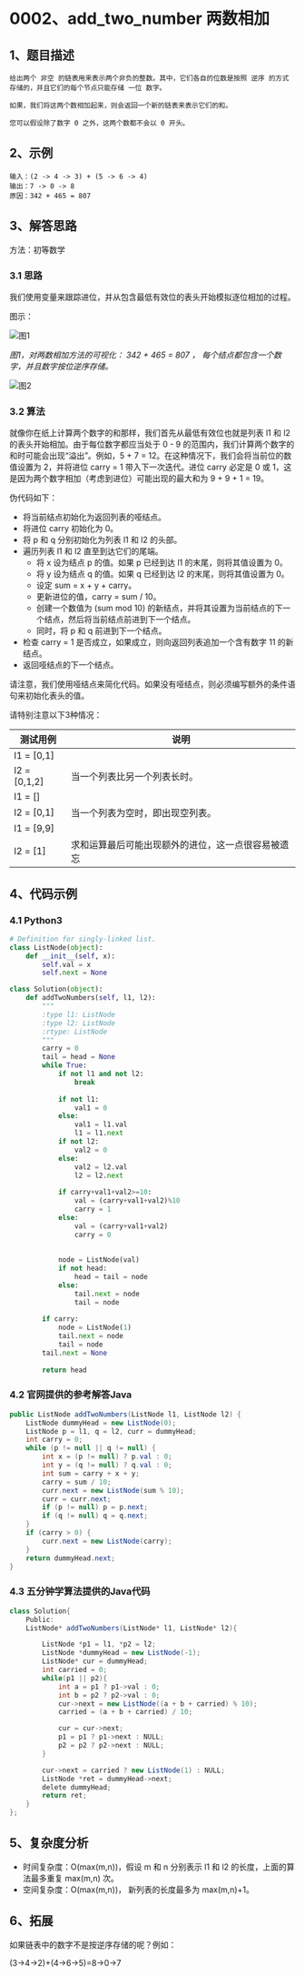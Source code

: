 # 0002、add_two_number 两数相加

## 1、题目描述

```
给出两个 非空 的链表用来表示两个非负的整数。其中，它们各自的位数是按照 逆序 的方式存储的，并且它们的每个节点只能存储 一位 数字。

如果，我们将这两个数相加起来，则会返回一个新的链表来表示它们的和。

您可以假设除了数字 0 之外，这两个数都不会以 0 开头。
```

## 2、示例

```
输入：(2 -> 4 -> 3) + (5 -> 6 -> 4)
输出：7 -> 0 -> 8
原因：342 + 465 = 807
```

## 3、解答思路

方法：初等数学

### 3.1 思路

我们使用变量来跟踪进位，并从包含最低有效位的表头开始模拟逐位相加的过程。

图示：

![图1](./pic/2_add_two_numbers.png)

*图1，对两数相加方法的可视化： 342 + 465 = 807 ， 每个结点都包含一个数字，并且数字按位逆序存储。*

![图2](.\pic\2_add_two_numbers.gif)

### 3.2 算法

就像你在纸上计算两个数字的和那样，我们首先从最低有效位也就是列表 l1 和 l2 的表头开始相加。由于每位数字都应当处于 0 - 9 的范围内，我们计算两个数字的和时可能会出现“溢出”。例如，5 + 7 = 12。在这种情况下，我们会将当前位的数值设置为 2，并将进位 carry = 1 带入下一次迭代。进位 carry 必定是 0 或 1，这是因为两个数字相加（考虑到进位）可能出现的最大和为 9 + 9 + 1 = 19。


伪代码如下：

- 将当前结点初始化为返回列表的哑结点。
- 将进位 carry 初始化为 0。
- 将 p 和 q 分别初始化为列表 l1 和 l2 的头部。
- 遍历列表 l1  和 l2 直至到达它们的尾端。
  - 将 x 设为结点 p 的值。如果 p 已经到达 l1 的末尾，则将其值设置为 0。
  - 将 y 设为结点 q 的值。如果 q 已经到达 l2 的末尾，则将其值设置为 0。
  - 设定 sum = x + y + carry。
  - 更新进位的值，carry = sum / 10。
  - 创建一个数值为 (sum mod 10) 的新结点，并将其设置为当前结点的下一个结点，然后将当前结点前进到下一个结点。
  - 同时，将 p 和 q 前进到下一个结点。
- 检查 carry = 1 是否成立，如果成立，则向返回列表追加一个含有数字 11 的新结点。
- 返回哑结点的下一个结点。

请注意，我们使用哑结点来简化代码。如果没有哑结点，则必须编写额外的条件语句来初始化表头的值。

请特别注意以下3种情况：

| 测试用例      | 说明 |
| ------------ | --- |
| l1 = [0,1]   | |
| l2 = [0,1,2] | 当一个列表比另一个列表长时。                   |
| l1 = []      | |
| l2 = [0,1]   | 当一个列表为空时，即出现空列表。                |
| l1 = [9,9]   | |
| l2 = [1]     | 求和运算最后可能出现额外的进位，这一点很容易被遗忘 |

## 4、代码示例

### 4.1 Python3

```python
# Definition for singly-linked list.
class ListNode(object):
    def __init__(self, x):
        self.val = x
        self.next = None

class Solution(object):
    def addTwoNumbers(self, l1, l2):
        """
        :type l1: ListNode
        :type l2: ListNode
        :rtype: ListNode
        """
        carry = 0
        tail = head = None
        while True:
            if not l1 and not l2:
                break
            
            if not l1:
                val1 = 0
            else:
                val1 = l1.val
                l1 = l1.next
            if not l2:
                val2 = 0
            else:
                val2 = l2.val
                l2 = l2.next
            
            if carry+val1+val2>=10:
                val = (carry+val1+val2)%10
                carry = 1
            else:
                val = (carry+val1+val2)
                carry = 0
                
                
            node = ListNode(val)
            if not head:
                head = tail = node
            else:
                tail.next = node
                tail = node
                
        if carry:
            node = ListNode(1)
            tail.next = node
            tail = node
        tail.next = None
        
        return head
```



### 4.2 官网提供的参考解答Java

```java
public ListNode addTwoNumbers(ListNode l1, ListNode l2) {
    ListNode dummyHead = new ListNode(0);
    ListNode p = l1, q = l2, curr = dummyHead;
    int carry = 0;
    while (p != null || q != null) {
        int x = (p != null) ? p.val : 0;
        int y = (q != null) ? q.val : 0;
        int sum = carry + x + y;
        carry = sum / 10;
        curr.next = new ListNode(sum % 10);
        curr = curr.next;
        if (p != null) p = p.next;
        if (q != null) q = q.next;
    }
    if (carry > 0) {
        curr.next = new ListNode(carry);
    }
    return dummyHead.next;
}
```

### 4.3 五分钟学算法提供的Java代码

```java
class Solution{
    Public:
    ListNode* addTwoNumbers(ListNode* l1, ListNode* l2){

        ListNode *p1 = l1, *p2 = l2;
        ListNode *dummyHead = new ListNode(-1);
        ListNode* cur = dummyHead;
        int carried = 0;
        while(p1 || p2){
            int a = p1 ? p1->val : 0;
            int b = p2 ? p2->val : 0;
            cur->next = new ListNode((a + b + carried) % 10);
            carried = (a + b + carried) / 10;

            cur = cur->next;
            p1 = p1 ? p1->next : NULL;
            p2 = p2 ? p2->next : NULL;    
        }

        cur->next = carried ? new ListNode(1) : NULL;
        ListNode *ret = dummyHead->next;
        delete dummyHead;
        return ret;
    }
};
```

## 5、复杂度分析

- 时间复杂度：O(max(m,n))，假设 m 和 n 分别表示 l1 和 l2 的长度，上面的算法最多重复 max(m,n) 次。
- 空间复杂度：O(max(m,n))， 新列表的长度最多为 max(m,n)+1。

## 6、拓展

如果链表中的数字不是按逆序存储的呢？例如：

(3→4→2)+(4→6→5)=8→0→7